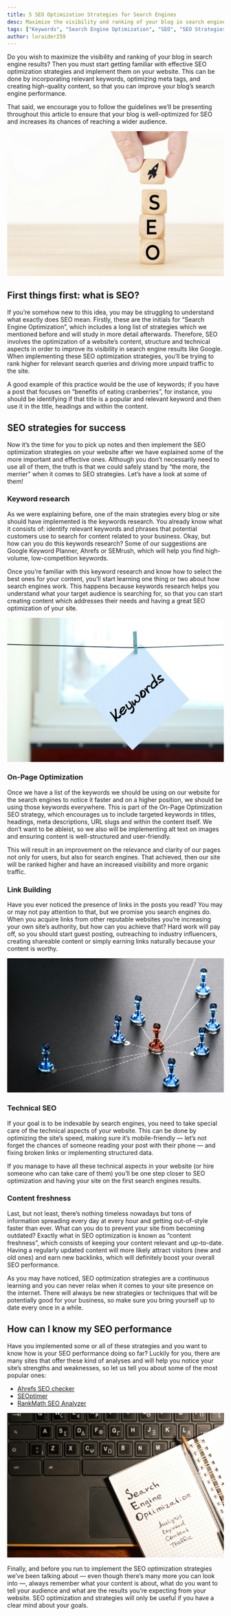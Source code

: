 ```yaml
---
title: 5 SEO Optimization Strategies for Search Engines
desc: Maximize the visibility and ranking of your blog in search engine results with these SEO optimization strategies for your website and boost its performance.
tags: ["Keywords", "Search Engine Optimization", "SEO", "SEO Strategies"]
author: loraider259
---
```


Do you wish to maximize the visibility and ranking of your blog in search engine results? Then you must start getting familiar with effective SEO optimization strategies and implement them on your website. This can be done by incorporating relevant keywords, optimizing meta tags, and creating high-quality content, so that you can improve your blog’s search engine performance.

That said, we encourage you to follow the guidelines we’ll be presenting throughout this article to ensure that your blog is well-optimized for SEO and increases its chances of reaching a wider audience.

<img src="./seo-or-search-engine-optimization-concept.jpg" alt="SEO or search engine optimization">


## First things first: what is SEO?

If you’re somehow new to this idea, you may be struggling to understand what exactly does SEO mean. Firstly, these are the initials for “Search Engine Optimization”, which includes a long list of strategies which we mentioned before and will study in more detail afterwards. Therefore, SEO involves the optimization of a website’s content, structure and technical aspects in order to improve its visibility in search engine results like Google. When implementing these SEO optimization strategies, you’ll be trying to rank higher for relevant search queries and driving more unpaid traffic to the site.

A good example of this practice would be the use of keywords; if you have a post that focuses on “benefits of eating cranberries”, for instance, you should be identifying if that title is a popular and relevant keyword and then use it in the title, headings and within the content.

## SEO strategies for success

Now it’s the time for you to pick up notes and then implement the SEO optimization strategies on your website after we have explained some of the more important and effective ones. Although you don’t necessarily need to use all of them, the truth is that we could safely stand by “the more, the merrier” when it comes to SEO strategies. Let’s have a look at some of them!

### Keyword research
As we were explaining before, one of the main strategies every blog or site should have implemented is the keywords research. You already know what it consists of: identify relevant keywords and phrases that potential customers use to search for content related to your business. Okay, but how can you do this keywords research? Some of our suggestions are Google Keyword Planner, Ahrefs or SEMrush, which will help you find high-volume, low-competition keywords.

Once you’re familiar with this keyword research and know how to select the best ones for your content, you’ll start learning one thing or two about how search engines work. This happens because keywords research helps you understand what your target audience is searching for, so that you can start creating content which addresses their needs and having a great SEO optimization of your site.

<img src="./keywords.jpg" alt="Keywords">

### On-Page Optimization

Once we have a list of the keywords we should be using on our website for the search engines to notice it faster and on a higher position, we should be using those keywords everywhere. This is part of the On-Page Optimization SEO strategy, which encourages us to include targeted keywords in titles, headings, meta descriptions, URL slugs and within the content itself. We don’t want to be ableist, so we also will be implementing alt text on images and ensuring content is well-structured and user-friendly.

This will result in an improvement on the relevance and clarity of our pages not only for users, but also for search engines. That achieved, then our site will be ranked higher and have an increased visibility and more organic traffic.

### Link Building

Have you ever noticed the presence of links in the posts you read? You may or may not pay attention to that, but we promise you search engines do. When you acquire links from other reputable websites you’re increasing your own site’s authority, but how can you achieve that? Hard work will pay off, so you should start guest posting, outreaching to industry influencers, creating shareable content or simply earning links naturally because your content is worthy.

<img src="./business-links-and-relationship.jpg" alt="Business links and relationship">

### Technical SEO

If your goal is to be indexable by search engines, you need to take special care of the technical aspects of your website. This can be done by optimizing the site’s speed, making sure it’s mobile-friendly — let’s not forget the chances of someone reading your post with their phone — and fixing broken links or implementing structured data.

If you manage to have all these technical aspects in your website (or hire someone who can take care of them) you’ll be one step closer to SEO optimization and having your site on the first search engines results.

### Content freshness

Last, but not least, there’s nothing timeless nowadays but tons of information spreading every day at every hour and getting out-of-style faster than ever. What can you do to prevent your site from becoming outdated? Exactly what in SEO optimization is known as “content freshness”, which consists of keeping your content relevant and up-to-date. Having a regularly updated content will more likely attract visitors (new and old ones) and earn new backlinks, which will definitely boost your overall SEO performance.

As you may have noticed, SEO optimization strategies are a continuous learning and you can never relax when it comes to your site presence on the internet. There will always be new strategies or techniques that will be potentially good for your business, so make sure you bring yourself up to date every once in a while.

## How can I know my SEO performance

Have you implemented some or all of these strategies and you want to know how is your SEO performance doing so far? Luckily for you, there are many sites that offer these kind of analyses and will help you notice your site’s strengths and weaknesses, so let us tell you about some of the most popular ones:

- [Ahrefs SEO checker](https://ahrefs.com/seo-checker)
- [SEOptimer](https://www.seoptimer.com/)
- [RankMath SEO Analyzer](https://rankmath.com/tools/seo-analyzer/)

<img src="./seo.jpg" alt="SEO">

Finally, and before you run to implement the SEO optimization strategies we’ve been talking about — even though there’s many more you can look into —, always remember what your content is about, what do you want to tell your audience and what are the results you’re expecting from your website. SEO optimization and strategies will only be useful if you have a clear mind about your goals.
